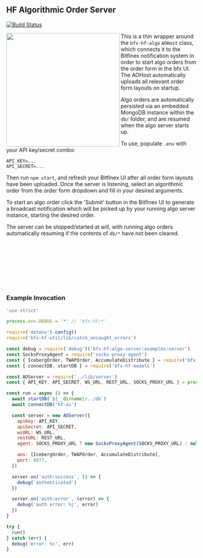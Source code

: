 ## HF Algorithmic Order Server

[![Build Status](https://travis-ci.org/bitfinexcom/bfx-hf-algo-server.svg?branch=master)](https://travis-ci.org/bitfinexcom/bfx-hf-algo-server)

<img src="https://github.com/bitfinexcom/bfx-hf-algo-server/raw/master/res/ad_screenshot.png" width="300" align="left" />

This is a thin wrapper around the `bfx-hf-algo` `AOHost` class, which connects it to the Bitfinex notification system in order to start algo orders from the order form in the bfx UI. The AOHost automatically uploads all relevant order form layouts on startup.

Algo orders are automatically persisted via an embedded MongoDB instance within the `db/` folder, and are resumed when the algo server starts up.

To use, populate `.env` with your API key/secret combo:
```
API_KEY=...
API_SECRET=...
```

Then run `npm start`, and refresh your Bitfinex UI after all order form layouts have been uploaded. Once the server is listening, select an algorithmic order from the order form dropdown and fill in your desired arguments.

To start an algo order click the 'Submit' button in the Bitfinex UI to generate a broadcast notification which will be picked up by your running algo server instance, starting the desired order.

The server can be stopped/started at will, with running algo orders automatically resuming if the contents of `db/*` have not been cleared.<br />

<br /><br /><br /><br />
---

### Example Invocation

```js
'use strict'

process.env.DEBUG = '*' // 'bfx:hf:*'

require('dotenv').config()
require('bfx-hf-util/lib/catch_uncaught_errors')

const debug = require('debug')('bfx:hf:algo-server:examples:server')
const SocksProxyAgent = require('socks-proxy-agent')
const { IcebergOrder, TWAPOrder, AccumulateDistribute } = require('bfx-hf-algo')
const { connectDB, startDB } = require('bfx-hf-models')

const AOServer = require('../lib/server')
const { API_KEY, API_SECRET, WS_URL, REST_URL, SOCKS_PROXY_URL } = process.env

const run = async () => {
  await startDB(`${__dirname}/../db`)
  await connectDB('hf-as')

  const server = new AOServer({
    apiKey: API_KEY,
    apiSecret: API_SECRET,
    wsURL: WS_URL,
    restURL: REST_URL,
    agent: SOCKS_PROXY_URL ? new SocksProxyAgent(SOCKS_PROXY_URL) : null,

    aos: [IcebergOrder, TWAPOrder, AccumulateDistribute],
    port: 8877,
  })

  server.on('auth:success', () => {
    debug('authenticated')
  })

  server.on('auth:error', (error) => {
    debug('auth error: %j', error)
  })
}

try {
  run()
} catch (err) {
  debug('error: %s', err)
}
```
